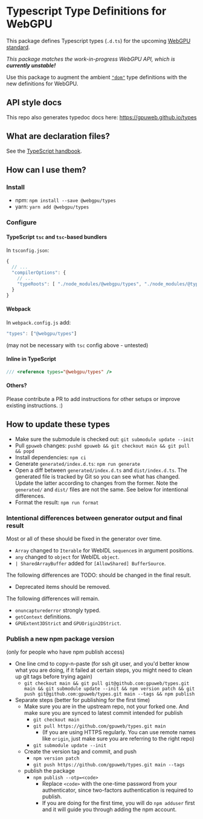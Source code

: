 # Typescript Type Definitions for WebGPU

This package defines Typescript types (`.d.ts`) for the upcoming [WebGPU standard](https://github.com/gpuweb/gpuweb/wiki/Implementation-Status).

_This package matches the work-in-progress WebGPU API, which is **currently unstable!**_

Use this package to augment the ambient [`"dom"`](https://www.typescriptlang.org/docs/handbook/compiler-options.html#compiler-options) type definitions with the new definitions for WebGPU.

## API style docs

This repo also generates typedoc docs here: https://gpuweb.github.io/types

## What are declaration files?

See the [TypeScript handbook](http://www.typescriptlang.org/docs/handbook/declaration-files/introduction.html).


## How can I use them?

### Install

- npm: `npm install --save @webgpu/types`
- yarn: `yarn add @webgpu/types`

### Configure

#### TypeScript `tsc` and `tsc`-based bundlers

In `tsconfig.json`:

```js
{
  // ...
  "compilerOptions": {
    // ...
    "typeRoots": [ "./node_modules/@webgpu/types", "./node_modules/@types"]
  }
}
```

#### Webpack

In `webpack.config.js` add:

```js
"types": ["@webgpu/types"]
```

(may not be necessary with `tsc` config above - untested)

#### Inline in TypeScript

```ts
/// <reference types="@webgpu/types" />
```

#### Others?

Please contribute a PR to add instructions for other setups or improve existing instructions. :)


## How to update these types

- Make sure the submodule is checked out: `git submodule update --init`
- Pull `gpuweb` changes: `pushd gpuweb && git checkout main && git pull && popd`
- Install dependencies: `npm ci`
- Generate `generated/index.d.ts`: `npm run generate`
- Open a diff between `generated/index.d.ts` and `dist/index.d.ts`.
    The generated file is tracked by Git so you can see what has changed.
    Update the latter according to changes from the former.
    Note the `generated/` and `dist/` files are not the same.
    See below for intentional differences.
- Format the result: `npm run format`

### Intentional differences between generator output and final result

Most or all of these should be fixed in the generator over time.

- `Array` changed to `Iterable` for WebIDL `sequence`s in argument positions.
- `any` changed to `object` for WebIDL `object`.
- `| SharedArrayBuffer` added for `[AllowShared] BufferSource`.

The following differences are TODO: should be changed in the final result.

- Deprecated items should be removed.

The following differences will remain.

- `onuncapturederror` strongly typed.
- `getContext` definitions.
- `GPUExtent3DStrict` and `GPUOrigin2DStrict`.

### Publish a new npm package version

(only for people who have npm publish access)

* One line cmd to copy-n-paste (for ssh git user, and you'd better know what you are doing, if it failed at certain steps, you might need to clean up git tags before trying again)
  - `git checkout main && git pull git@github.com:gpuweb/types.git main && git submodule update --init && npm version patch && git push git@github.com:gpuweb/types.git main --tags && npm publish`
* Separate steps (better for publishing for the first time)
  * Make sure you are in the upstream repo, not your forked one. And make sure you are synced to latest commit intended for publish
    - `git checkout main`
    - `git pull https://github.com/gpuweb/types.git main`
      - (If you are using HTTPS regularly. You can use remote names like `origin`, just make sure you are referring to the right repo)
    - `git submodule update --init`
  * Create the version tag and commit, and push
    - `npm version patch`
    - `git push https://github.com/gpuweb/types.git main --tags`
  * publish the package
    - `npm publish --otp=<code>`
      - Replace `<code>` with the one-time password from your authenticator, since two-factors authentication is required to publish.
      - If you are doing for the first time, you will do `npm adduser` first and it will guide you through adding the npm account.

